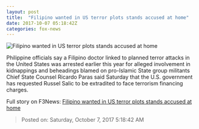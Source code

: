 ```yaml
---
layout: post
title:  "Filipino wanted in US terror plots stands accused at home"
date: 2017-10-07 05:18:42Z
categories: fox-news
---
```


![Filipino wanted in US terror plots stands accused at home](http://www.foxnews.com/content/dam/fox-news/logo/og-fn-foxnews.jpg)

Philippine officials say a Filipino doctor linked to planned terror attacks in the United States was arrested earlier this year for alleged involvement in kidnappings and beheadings blamed on pro-Islamic State group militants Chief State Counsel Ricardo Paras said Saturday that the U.S. government has requested Russel Salic to be extradited to face terrorism financing charges.


Full story on F3News: [Filipino wanted in US terror plots stands accused at home](http://www.f3nws.com/n/4hMYYG)

> Posted on: Saturday, October 7, 2017 5:18:42 AM
